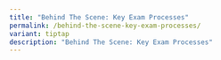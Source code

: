 ```yaml
---
title: "Behind The Scene: Key Exam Processes"
permalink: /behind-the-scene-key-exam-processes/
variant: tiptap
description: "Behind The Scene: Key Exam Processes"
---
```

